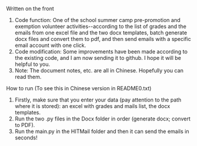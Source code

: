 Written on the front
1. Code function: One of the school summer camp pre-promotion and exemption volunteer activities--according to the list of grades and the emails from one excel file and the two docx templates, batch generate docx files and convert them to pdf, and then send emails with a specific email account with one click.
2. Code modification: Some improvements have been made according to the existing code, and I am now sending it to github. I hope it will be helpful to you.
3. Note: The document notes, etc. are all in Chinese. Hopefully you can read them.

How to run (To see this in Chinese version in README0.txt)
1. Firstly, make sure that you enter your data (pay attention to the path where it is stored): an excel with grades and mails list, the docx templates.
2. Run the two .py files in the Docx folder in order (generate docx; convert to PDF).
3. Run the main.py in the HITMail folder and then it can send the emails in seconds!
